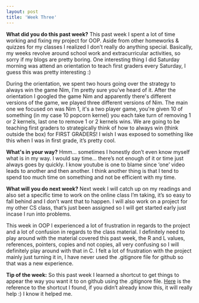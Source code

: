 ```yaml
---
layout: post
title: 'Week Three'
---
```


**What did you do this past week?**
This past week I spent a lot of time working and fixing my project for OOP.  Aside from other homeworks & quizzes for my classes I realized I don’t really do anything special. Basically, my weeks revolve around school work and extracurricular activities, so sorry if my blogs are pretty boring. One interesting thing I did Saturday morning was attend an orientation to teach first graders every Saturday, I guess this was pretty interesting :)

During the orientation, we spent two hours going over the strategy to always win the game Nim, I’m pretty sure you’ve heard of it. After the orientation I googled the game Nim and apparently there's different versions of the game, we played three different versions of Nim. The main one we focused on was Nim 1, it's a two player game, you're given 10 of something (in my case 10 popcorn kernel) you each take turn of removing 1 or 2 kernels, last one to remove 1 or 2 kernels wins. We are going to be teaching first graders to strategically think of how to always win (think outside the box) for FIRST GRADERS! I wish I was exposed to something like this when I was in first grade, it’s pretty cool.

**What's in your way?**
Hmm… sometimes I honestly don’t even know myself what is in my way. I would say time… there’s not enough of it or time just always goes by quickly. I know youtube is one to blame since ‘one’ video leads to another and then another. I think another thing is that I tend to spend too much time on something and not be efficient with my time.

**What will you do next week?**
Next week I will catch up on my readings and also set a specific time to work on the online class I’m taking, it’s so easy to fall behind and I don’t want that to happen. I will also work on a project for my other CS class, that’s just been assigned so I will get started early just incase I run into problems.

This week in OOP I experienced a lot of frustration in regards to the project and a lot of confusion in regards to the class material. I definitely need to play around with the material covered this past week, the R and L values, references, pointers, copies and not copies, all very confusing so I will definitely play around with that in C. I felt a lot of frustration with the project mainly just turning it in, I have never used the .gitignore file for github so that was a new experience.

**Tip of the week:**
So this past week I learned a shortcut to get things to appear the way you want it to on github using the .gitignore file. [Here](http://stackoverflow.com/questions/987142/make-gitignore-ignore-everything-except-a-few-files) is the reference to the shortcut I found, if you didn’t already know this, it will really help :) I know it helped me. 
